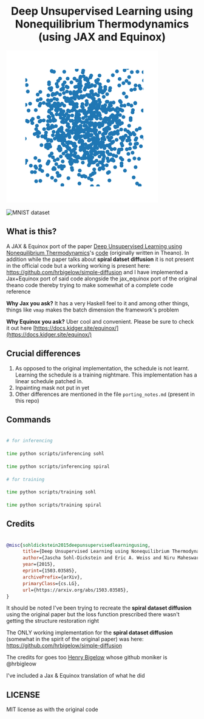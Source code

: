 <h1 align='center'> Deep Unsupervised Learning using Nonequilibrium Thermodynamics (using JAX and Equinox)</h1>

![Spiral dataset](./resources/scatter.gif)

![MNIST dataset](./resources/mnist_cifar.gif)


## What is this? 

A JAX & Equinox port of the paper [Deep Unsupervised Learning using Nonequilibrium Thermodynamics](https://arxiv.org/abs/1503.03585)'s [code](https://github.com/Sohl-Dickstein/Diffusion-Probabilistic-Models) (originally written in Theano). In addition while the paper talks about **spiral datset diffusion** it is not present in the official code but a working working is present here: https://github.com/hrbigelow/simple-diffusion  and I have implemented a Jax+Equinox port of said code alongside the jax_equinox port of the original theano code thereby trying to make somewhat of a complete code reference

**Why Jax you ask?** It has a very Haskell feel to it and among other things, things like `vmap` makes the batch dimension the framework's problem

**Why Equinox you ask?** Uber cool and convenient. Please be sure to check it out here [https://docs.kidger.site/equinox/](https://docs.kidger.site/equinox/) 


## Crucial differences

1. As opposed to the original implementation, the schedule is not learnt. Learning the schedule is a training nightmare. This implementation has a linear schedule patched in.
2. Inpainting mask not put in yet
3. Other differences are mentioned in the file `porting_notes.md` (present in this repo)


## Commands

```bash

# for inferencing

time python scripts/inferencing sohl

time python scripts/inferencing spiral

# for training

time python scripts/training sohl

time python scripts/training spiral

```


## Credits

```bibtex

@misc{sohldickstein2015deepunsupervisedlearningusing,
      title={Deep Unsupervised Learning using Nonequilibrium Thermodynamics}, 
      author={Jascha Sohl-Dickstein and Eric A. Weiss and Niru Maheswaranathan and Surya Ganguli},
      year={2015},
      eprint={1503.03585},
      archivePrefix={arXiv},
      primaryClass={cs.LG},
      url={https://arxiv.org/abs/1503.03585}, 
}

```

It should be noted I've been trying to recreate the **spiral dataset diffusion** using the original paper
but the loss function prescribed there wasn't getting the structure restoration right

The ONLY working implementation for the **spiral dataset diffusion** (somewhat in the spirit of the original paper) was here: https://github.com/hrbigelow/simple-diffusion

The credits for  goes too [Henry Bigelow](https://github.com/hrbigelow) whose github moniker is @hrbigleow

I've included a Jax & Equinox translation of what he did


## LICENSE

MIT license as with the original code
